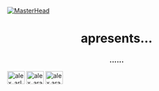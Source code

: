[![MasterHead](https://wallpaperaccess.com/full/2825710.gif)](https://github.com/Alex-ARLS)
<h1 align="center">apresents...</h1>
<h3 align="center">......</h3>


<p align="left">
<a href="https://twitter.com/" target="blank"><img align="center" src="https://raw.githubusercontent.com/rahuldkjain/github-profile-readme-generator/master/src/images/icons/Social/twitter.svg" alt="alex_arls" height="30" width="40" /></a>
<a href="https://instagram.com/alex_araujo777" target="blank"><img align="center" src="https://raw.githubusercontent.com/rahuldkjain/github-profile-readme-generator/master/src/images/icons/Social/instagram.svg" alt="alex_araujo777" height="30" width="40" /></a>
<a href="https://discord.gg/alex.araujo.br" target="blank"><img align="center" src="https://raw.githubusercontent.com/rahuldkjain/github-profile-readme-generator/master/src/images/icons/Social/discord.svg" alt="alex.araujo.br" height="30" width="40" /></a>
</p>

